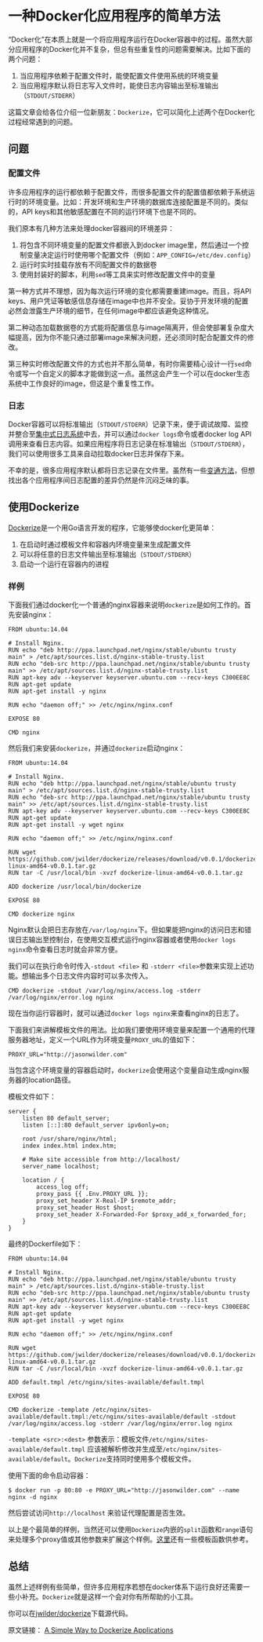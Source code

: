 # 一种Docker化应用程序的简单方法 #

“Docker化”在本质上就是一个将应用程序运行在Docker容器中的过程。虽然大部分应用程序的Docker化并不复杂，但总有些重复性的问题需要解决。比如下面的两个问题：

1. 当应用程序依赖于配置文件时，能使配置文件使用系统的环境变量
2. 当应用程序默认将日志写入文件时，能使日志内容输出至标准输出（`STDOUT/STDERR`）

这篇文章会给各位介绍一位新朋友：`Dockerize`，它可以简化上述两个在Docker化过程经常遇到的问题。

## 问题 ##

### 配置文件 ###

许多应用程序的运行都依赖于配置文件，而很多配置文件的配置值都依赖于系统运行时的环境变量。比如：开发环境和生产环境的数据库连接配置是不同的。类似的，API keys和其他敏感配置在不同的运行环境下也是不同的。

我们原本有几种方法来处理docker容器间的环境差异：

1. 将包含不同环境变量的配置文件都嵌入到docker image里，然后通过一个控制变量决定运行时使用哪个配置文件（例如：`APP_CONFIG=/etc/dev.config`）
2. 运行时实时挂载存放有不同配置文件的数据卷
3. 使用封装好的脚本，利用`sed`等工具来实时修改配置文件中的变量

第一种方式并不理想，因为每次运行环境的变化都需要重建image。而且，将API keys、用户凭证等敏感信息存储在image中也并不安全。妥协于开发环境的配置必然会泄露生产环境的细节，在任何image中都应该避免这种情况。

第二种动态加载数据卷的方式能将配置信息与image隔离开，但会使部署复杂度大幅提高，因为你不能只通过部署image来解决问题，还必须同时配合配置文件的修改。

第三种实时修改配置文件的方式也并不那么简单，有时你需要精心设计一行`sed`命令或写一个自定义的脚本才能做到这一点。虽然这会产生一个可以在docker生态系统中工作良好的image，但这是个重复性工作。

### 日志 ###

Docker容器可以将标准输出（`STDOUT/STDERR`）记录下来，便于调试故障、监控并整合至[集中式日志系统](http://jasonwilder.com/blog/2012/01/03/centralized-logging/)中去，并可以通过`docker logs`命令或者docker log API调用来查看日志内容。如果应用程序将日志记录在标准输出（`STDOUT/STDERR`），我们可以使用很多工具来自动拉取docker日志并保存下来。

不幸的是，很多应用程序默认都将日志记录在文件里。虽然有一些[变通方法](http://jasonwilder.com/blog/2014/03/17/docker-log-management-using-fluentd/)，但想找出各个应用程序间日志配置的差异仍然是件沉闷乏味的事。

## 使用Dockerize ##

[Dockerize](https://github.com/jwilder/dockerize)是一个用Go语言开发的程序，它能够使docker化更简单：

1. 在启动时通过模板文件和容器内环境变量来生成配置文件
2. 可以将任意的日志文件输出至标准输出（`STDOUT/STDERR`）
3. 启动一个运行在容器内的进程

### 样例 ###

下面我们通过docker化一个普通的nginx容器来说明`dockerize`是如何工作的。首先安装nginx：

	FROM ubuntu:14.04

	# Install Nginx.
	RUN echo "deb http://ppa.launchpad.net/nginx/stable/ubuntu trusty main" > /etc/apt/sources.list.d/nginx-stable-trusty.list
	RUN echo "deb-src http://ppa.launchpad.net/nginx/stable/ubuntu trusty main" >> /etc/apt/sources.list.d/nginx-stable-trusty.list
	RUN apt-key adv --keyserver keyserver.ubuntu.com --recv-keys C300EE8C
	RUN apt-get update
	RUN apt-get install -y nginx

	RUN echo "daemon off;" >> /etc/nginx/nginx.conf

	EXPOSE 80

	CMD nginx


然后我们来安装`dockerize`，并通过`dockerize`启动nginx：

	FROM ubuntu:14.04

	# Install Nginx.
	RUN echo "deb http://ppa.launchpad.net/nginx/stable/ubuntu trusty main" > /etc/apt/sources.list.d/nginx-stable-trusty.list
	RUN echo "deb-src http://ppa.launchpad.net/nginx/stable/ubuntu trusty main" >> /etc/apt/sources.list.d/nginx-stable-trusty.list
	RUN apt-key adv --keyserver keyserver.ubuntu.com --recv-keys C300EE8C
	RUN apt-get update
	RUN apt-get install -y wget nginx

	RUN echo "daemon off;" >> /etc/nginx/nginx.conf

	RUN wget https://github.com/jwilder/dockerize/releases/download/v0.0.1/dockerize-linux-amd64-v0.0.1.tar.gz
	RUN tar -C /usr/local/bin -xvzf dockerize-linux-amd64-v0.0.1.tar.gz

	ADD dockerize /usr/local/bin/dockerize

	EXPOSE 80

	CMD dockerize nginx

Nginx默认会把日志存放在`/var/log/nginx`下。但如果能把nginx的访问日志和错误日志输出至控制台，在使用交互模式运行nginx容器或者使用`docker logs nginx`命令查看日志时就会非常方便。

我们可以在执行命令时传入`-stdout <file>` 和 `-stderr <file>`参数来实现上述功能。想输出多个日志文件内容时可以多次传入。

	CMD dockerize -stdout /var/log/nginx/access.log -stderr /var/log/nginx/error.log nginx


现在当你运行容器时，就可以通过`docker logs nginx`来查看nginx的日志了。


下面我们来讲解模板文件的用法。比如我们要使用环境变量来配置一个通用的代理服务器地址，定义一个URL作为环境变量`PROXY_URL`的值如下：

	PROXY_URL="http://jasonwilder.com"


当包含这个环境变量的容器启动时，`dockerize`会使用这个变量自动生成nginx服务器的location路径。

模板文件如下：

	server {
    	listen 80 default_server;
    	listen [::]:80 default_server ipv6only=on;

    	root /usr/share/nginx/html;
    	index index.html index.htm;

    	# Make site accessible from http://localhost/
    	server_name localhost;

    	location / {
      		access_log off;
      		proxy_pass {{ .Env.PROXY_URL }};
      		proxy_set_header X-Real-IP $remote_addr;
      		proxy_set_header Host $host;
      		proxy_set_header X-Forwarded-For $proxy_add_x_forwarded_for;
    	}
	}


最终的Dockerfile如下：

	FROM ubuntu:14.04

	# Install Nginx.
	RUN echo "deb http://ppa.launchpad.net/nginx/stable/ubuntu trusty main" > /etc/apt/sources.list.d/nginx-stable-trusty.list
	RUN echo "deb-src http://ppa.launchpad.net/nginx/stable/ubuntu trusty main" >> /etc/apt/sources.list.d/nginx-stable-trusty.list
	RUN apt-key adv --keyserver keyserver.ubuntu.com --recv-keys C300EE8C
	RUN apt-get update
	RUN apt-get install -y wget nginx

	RUN echo "daemon off;" >> /etc/nginx/nginx.conf

	RUN wget https://github.com/jwilder/dockerize/releases/download/v0.0.1/dockerize-linux-amd64-v0.0.1.tar.gz
	RUN tar -C /usr/local/bin -xvzf dockerize-linux-amd64-v0.0.1.tar.gz

	ADD default.tmpl /etc/nginx/sites-available/default.tmpl

	EXPOSE 80

	CMD dockerize -template /etc/nginx/sites-available/default.tmpl:/etc/nginx/sites-available/default -stdout /var/log/nginx/access.log -stderr /var/log/nginx/error.log nginx



`-template <src>:<dest>` 参数表示：模板文件`/etc/nginx/sites-available/default.tmpl` 应该被解析修改并生成至`/etc/nginx/sites-available/default`。`Dockerize`支持同时使用多个模板文件。

使用下面的命令启动容器：

	$ docker run -p 80:80 -e PROXY_URL="http://jasonwilder.com" --name nginx -d nginx


然后尝试访问`http://localhost` 来验证代理配置是否生效。

以上是个最简单的样例，当然还可以使用`Dockerize`内嵌的`split`函数和`range`语句来处理多个proxy值或其他参数来扩展这个样例。[这里](https://github.com/jwilder/dockerize#using-templates)还有一些模板函数供参考。

## 总结 ##

虽然上述样例有些简单，但许多应用程序若想在docker体系下运行良好还需要一些小补充。`Dockerize`就是这样一个会对你有所帮助的小工具。

你可以在[jwilder/dockerize](https://github.com/jwilder/dockerize)下载源代码。



原文链接： [A Simple Way to Dockerize Applications](http://jasonwilder.com/blog/2014/10/13/a-simple-way-to-dockerize-applications/)


